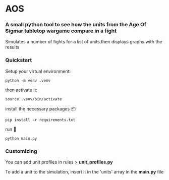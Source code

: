 # AOS

### A small python tool to see how the units from the Age Of Sigmar tabletop wargame compare in a fight

Simulates a number of fights for a list of units then displays graphs with the results

### Quickstart
Setup your virtual environment:
```shell
python -m venv .venv
```

then activate it:
```shell
source .venv/bin/activate
```

install the necessary packages 📦
```shell
pip install -r requirements.txt
```

run 🚀
```shell
python main.py
```

### Customizing

You can add unit profiles in rules > **unit_profiles.py**

To add a unit to the simulation, insert it in the 'units' array in the **main.py** file